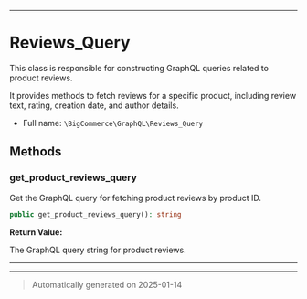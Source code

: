 ***

# Reviews_Query

This class is responsible for constructing GraphQL queries related to product reviews.

It provides methods to fetch reviews for a specific product, including review text, rating,
creation date, and author details.

* Full name: `\BigCommerce\GraphQL\Reviews_Query`




## Methods


### get_product_reviews_query

Get the GraphQL query for fetching product reviews by product ID.

```php
public get_product_reviews_query(): string
```









**Return Value:**

The GraphQL query string for product reviews.




***


***
> Automatically generated on 2025-01-14
